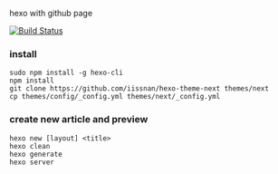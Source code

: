 hexo with github page

[![Build Status](https://travis-ci.org/ytlm/ytlm.github.io.svg?branch=hexo)](https://travis-ci.org/ytlm/ytlm.github.io)

### install
```shell
sudo npm install -g hexo-cli
npm install
git clone https://github.com/iissnan/hexo-theme-next themes/next
cp themes/config/_config.yml themes/next/_config.yml
```

### create new article and preview
```shell
hexo new [layout] <title>
hexo clean
hexo generate
hexo server
```
